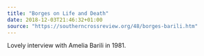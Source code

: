 ```yaml
---
title: "Borges on Life and Death"
date: 2018-12-03T21:46:32+01:00
source: "https://southerncrossreview.org/48/borges-barili.htm"
---
```


Lovely interview with Amelia Barili in 1981.
